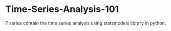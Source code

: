 # Time-Series-Analysis-101
7 series contain the time series analysis using statsmodels library in python.
